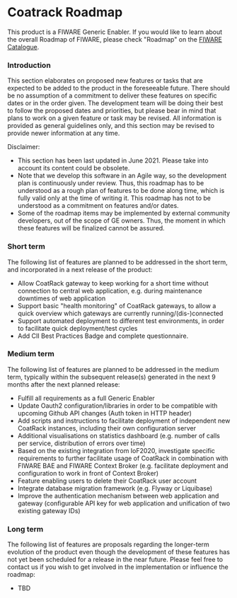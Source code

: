 # Coatrack Roadmap

This product is a FIWARE Generic Enabler. If you would like to learn about the overall Roadmap of FIWARE, please check
"Roadmap" on the [FIWARE Catalogue](https://www.fiware.org/developers/catalogue/).

### Introduction

This section elaborates on proposed new features or tasks that are expected to be added to the product in the
foreseeable future. There should be no assumption of a commitment to deliver these features on specific dates or in the
order given. The development team will be doing their best to follow the proposed dates and priorities, but please bear
in mind that plans to work on a given feature or task may be revised. All information is provided as general guidelines
only, and this section may be revised to provide newer information at any time.

Disclaimer:

-   This section has been last updated in June 2021. Please take into account its content could be obsolete.
-   Note that we develop this software in an Agile way, so the development plan is continuously under review. Thus, 
    this roadmap has to be understood as a rough plan of features to be done along time, which is fully valid only at 
    the time of writing it. This roadmap has not to be understood as a commitment on features and/or dates.
-   Some of the roadmap items may be implemented by external community developers, out of the scope of GE owners. Thus,
    the moment in which these features will be finalized cannot be assured.

### Short term

The following list of features are planned to be addressed in the short term, and incorporated in a next release of the
product:

-   Allow CoatRack gateway to keep working for a short time without connection to central web application, 
    e.g. during maintenance downtimes of web application
-   Support basic "health monitoring" of CoatRack gateways, 
    to allow a quick overview which gateways are currently running/(dis-)connected
-   Support automated deployment to different test environments, in order to facilitate quick deployment/test cycles
-   Add CII Best Practices Badge and complete questionnaire.

### Medium term

The following list of features are planned to be addressed in the medium term, typically within the subsequent
release(s) generated in the next 9 months after the next planned release:

-   Fulfill all requirements as a full Generic Enabler
-   Update Oauth2 configuration/libraries in order to be compatible with upcoming Github API changes 
    (Auth token in HTTP header)
-   Add scripts and instructions to facilitate deployment of independent new CoatRack instances, 
    including their own configuration server
-   Additional visualisations on statistics dashboard (e.g. number of calls per service, distribution of errors over time)
-   Based on the existing integration from IoF2020, investigate specific requirements to further facilitate usage of 
    CoatRack in combination with FIWARE BAE and FIWARE Context Broker (e.g. facilitate deployment and configuration to work 
    in front of Context Broker)
-   Feature enabling users to delete their CoatRack user account
-   Integrate database migration framework (e.g. Flyway or Liquibase)
-   Improve the authentication mechanism between web application and gateway (configurable API key for web application 
    and unification of two existing gateway IDs)

### Long term

The following list of features are proposals regarding the longer-term evolution of the product even though the
development of these features has not yet been scheduled for a release in the near future. Please feel free to contact
us if you wish to get involved in the implementation or influence the roadmap:

-   TBD
